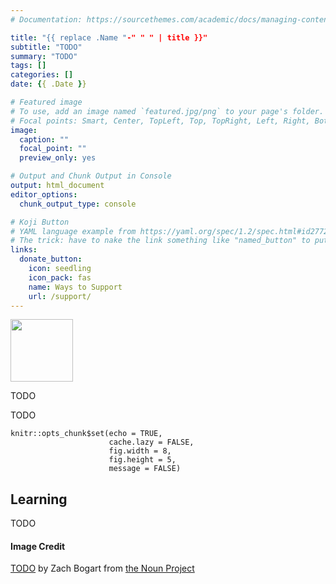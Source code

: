```yaml
---
# Documentation: https://sourcethemes.com/academic/docs/managing-content/

title: "{{ replace .Name "-" " " | title }}"
subtitle: "TODO"
summary: "TODO"
tags: []
categories: []
date: {{ .Date }}

# Featured image
# To use, add an image named `featured.jpg/png` to your page's folder.
# Focal points: Smart, Center, TopLeft, Top, TopRight, Left, Right, BottomLeft, Bottom, BottomRight.
image:
  caption: ""
  focal_point: ""
  preview_only: yes

# Output and Chunk Output in Console
output: html_document
editor_options: 
  chunk_output_type: console

# Koji Button
# YAML language example from https://yaml.org/spec/1.2/spec.html#id2772075
# The trick: have to nake the link something like "named_button" to put it inside a group
links:
  donate_button:
    icon: seedling
    icon_pack: fas
    name: Ways to Support
    url: /support/
---
```


<script src='https://storage.ko-fi.com/cdn/scripts/overlay-widget.js'></script>
<script>
  kofiWidgetOverlay.draw('zachbogart', {
    'type': 'floating-chat',
    'floating-chat.donateButton.text': '',
    'floating-chat.donateButton.background-color': '#ffffff',
    'floating-chat.donateButton.text-color': '#fc6c5f'
  });
</script>

<!-- Icon Image: Small -->
<img src="featured.png" width="100"/> 

<!--Starting Blurb-->
TODO

<!--Put actual work here-->
TODO
```{r setup, include=FALSE}
knitr::opts_chunk$set(echo = TRUE, 
                      cache.lazy = FALSE,
                      fig.width = 8,
                      fig.height = 5,
                      message = FALSE)
```


<!--Section on Learning (general notes that came up)-->
## Learning
TODO

<!--Noun Image Credit-->
#### Image Credit
[TODO](TODO) by Zach Bogart from [the Noun Project](https://thenounproject.com/)
